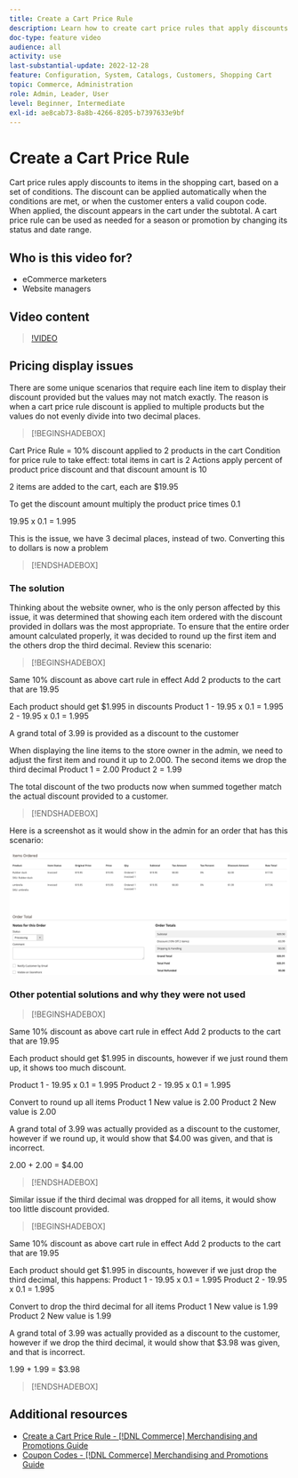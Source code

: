 ```yaml
---
title: Create a Cart Price Rule
description: Learn how to create cart price rules that apply discounts in the shopping cart based on a set of conditions.
doc-type: feature video
audience: all
activity: use
last-substantial-update: 2022-12-28
feature: Configuration, System, Catalogs, Customers, Shopping Cart
topic: Commerce, Administration
role: Admin, Leader, User
level: Beginner, Intermediate
exl-id: ae8cab73-8a8b-4266-8205-b7397633e9bf
---
```

# Create a Cart Price Rule

Cart price rules apply discounts to items in the shopping cart, based on a set of conditions. The discount can be applied automatically when the conditions are met, or when the customer enters a valid coupon code. When applied, the discount appears in the cart under the subtotal. A cart price rule can be used as needed for a season or promotion by changing its status and date range.

## Who is this video for?

- eCommerce marketers
- Website managers

## Video content

>[!VIDEO](https://video.tv.adobe.com/v/343835?quality=12&learn=on)

## Pricing display issues 

There are some unique scenarios that require each line item to display their discount provided but the values may not match exactly. The reason is when a cart price rule discount is applied to multiple products but the values do not evenly divide into two decimal places.

>[!BEGINSHADEBOX]

Cart Price Rule = 10% discount applied to 2 products in the cart
Condition for price rule to take effect: total items in cart is 2
Actions apply percent of product price discount and that discount amount is 10

2 items are added to the cart, each are $19.95

To get the discount amount multiply the product price times 0.1

19.95 x 0.1 = 1.995

This is the issue, we have 3 decimal places, instead of two. Converting this to dollars is now a problem

>[!ENDSHADEBOX]

### The solution

Thinking about the website owner, who is the only person affected by this issue, it was determined that showing each item ordered with the discount provided in dollars was the most appropriate. To ensure that the entire order amount calculated properly, it was decided to round up the first item and the others drop the third decimal. Review this scenario:

>[!BEGINSHADEBOX]

Same 10% discount as above cart rule in effect
Add 2 products to the cart that are 19.95

Each product should get $1.995 in discounts
Product 1 - 19.95 x 0.1 = 1.995
2 - 19.95 x 0.1 = 1.995

A grand total of 3.99 is provided as a discount to the customer

When displaying the line items to the store owner in the admin, 
we need to adjust the first item and round it up to 2.000.  The second items we drop the third decimal 
Product 1 = 2.00
Product 2 = 1.99

The total discount of the two products now when summed together match the actual discount provided to a customer.
>[!ENDSHADEBOX]

Here is a screenshot as it would show in the admin for an order that has this scenario:

![Admin view showing ordered items with different values](../assets/commerce-admin-cart-price-rule-values-different.png)

### Other potential solutions and why they were not used

>[!BEGINSHADEBOX]

Same 10% discount as above cart rule in effect
Add 2 products to the cart that are 19.95

Each product should get $1.995 in discounts, 
however if we just round them up, it shows too much discount.

Product 1 - 19.95 x 0.1 = 1.995
Product 2 - 19.95 x 0.1 = 1.995

Convert to round up all items
Product 1 New value is 2.00
Product 2 New value is 2.00

A grand total of 3.99 was actually provided as a discount to the customer,
however if we round up, it would show that $4.00 was given, and that is incorrect.

2.00 + 2.00 = $4.00

>[!ENDSHADEBOX]

Similar issue if the third decimal was dropped for all items, it would show too little discount provided.

>[!BEGINSHADEBOX]

Same 10% discount as above cart rule in effect
Add 2 products to the cart that are 19.95

Each product should get $1.995 in discounts, however if we just drop the third decimal, this happens:
Product 1 - 19.95 x 0.1 = 1.995
Product 2 - 19.95 x 0.1 = 1.995

Convert to drop the third decimal for all items
Product 1 New value is 1.99
Product 2 New value is 1.99

A grand total of 3.99 was actually provided as a discount to the customer,
however if we drop the third decimal, it would show that $3.98 was given, and that is incorrect.

1.99 + 1.99 = $3.98

>[!ENDSHADEBOX]


## Additional resources

- [Create a Cart Price Rule - [!DNL Commerce] Merchandising and Promotions Guide](https://experienceleague.adobe.com/docs/commerce-admin/marketing/promotions/cart-rules/price-rules-cart-create.html)
- [Coupon Codes - [!DNL Commerce] Merchandising and Promotions Guide](https://experienceleague.adobe.com/docs/commerce-admin/marketing/promotions/cart-rules/price-rules-cart-coupon.html)
